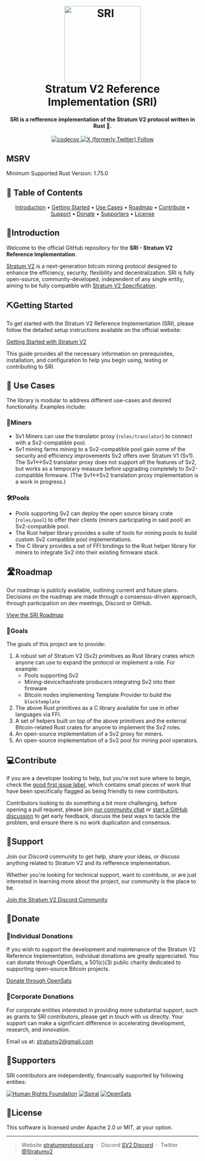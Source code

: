 
<h1 align="center">
  <br>
  <a href="https://stratumprotocol.org"><img src="https://github.com/stratum-mining/stratumprotocol.org/blob/660ecc6ccd2eca82d0895cef939f4670adc6d1f4/src/.vuepress/public/assets/stratum-logo%402x.png" alt="SRI" width="200"></a>
  <br>
Stratum V2 Reference Implementation (SRI)
  <br>
</h1>

<h4 align="center">SRI is a refference implementation of the Stratum V2 protocol written in Rust 🦀.</h4>

<p align="center">
  <a href="https://codecov.io/gh/stratum-mining/stratum">
    <img src="https://codecov.io/gh/stratum-mining/stratum/branch/main/graph/badge.svg" alt="codecov">
  </a>
  <a href="https://twitter.com/intent/follow?screen_name=stratumv2">
    <img src="https://img.shields.io/twitter/follow/stratumv2?style=social" alt="X (formerly Twitter) Follow">
  </a>
</p>

## MSRV
Minimum Supported Rust Version: 1.75.0

## 💼 Table of Contents

<p align="center">
  <a href="#introduction">Introduction</a> •
  <a href="#getting-started">Getting Started</a> •
  <a href="#use-cases">Use Cases</a> •
  <a href="#roadmap">Roadmap</a> •
  <a href="#contribute">Contribute</a> •
  <a href="#support">Support</a> •
  <a href="#donate">Donate</a> •
  <a href="#supporters">Supporters</a> •
  <a href="#license">License</a> 
</p>

## 👋Introduction

Welcome to the official GitHub repository for the **SRI - Stratum V2 Reference Implementation**. 

[Stratum V2](https://stratumprotocol.org) is a next-generation bitcoin mining protocol designed to enhance the efficiency, security, flexibility and decentralization. 
SRI is fully open-source, community-developed, independent of any single entity, aiming to be fully compatible with [Stratum V2 Specification](https://github.com/stratum-mining/sv2-spec).

## ⛏️Getting Started

To get started with the Stratum V2 Reference Implementation (SRI), please follow the detailed setup instructions available on the official website:

[Getting Started with Stratum V2](https://stratumprotocol.org/getting-started/)

This guide provides all the necessary information on prerequisites, installation, and configuration to help you begin using, testing or contributing to SRI.

## 🚀 Use Cases

The library is modular to address different use-cases and desired functionality. Examples include:

### 👷Miners

- Sv1 Miners can use the translator proxy (`roles/translator`) to connect with a Sv2-compatible pool.
- Sv1 mining farms mining to a Sv2-compatible pool gain some of the security and efficiency improvements Sv2 offers over Stratum V1 (Sv1). The Sv1<->Sv2 translator proxy does not support  _all_ the features of Sv2, but works as a temporary measure before upgrading completely to Sv2-compatible firmware. (The Sv1<->Sv2 translation proxy implementation is a work in progress.)

### 🛠️Pools

- Pools supporting Sv2 can deploy the open source binary crate (`roles/pool`) to offer their clients (miners participating in said pool) an Sv2-compatible pool.
- The Rust helper library provides a suite of tools for mining pools to build custom Sv2 compatible pool implementations.
- The C library provides a set of FFI bindings to the Rust helper library for miners to integrate Sv2 into their existing firmware stack.

## 🛣Roadmap 

Our roadmap is publicly available, outlining current and future plans. Decisions on the roadmap are made through a consensus-driven approach, through participation on dev meetings, Discord or GitHub.

[View the SRI Roadmap](https://github.com/orgs/stratum-mining/projects/5)

### 🎯Goals

The goals of this project are to provide:

1. A robust set of Stratum V2 (Sv2) primitives as Rust library crates which anyone can use
   to expand the protocol or implement a role. For example:
   - Pools supporting Sv2
   - Mining-device/hashrate producers integrating Sv2 into their firmware
   - Bitcoin nodes implementing Template Provider to build the `blocktemplate`
2. The above Rust primitives as a C library available for use in other languages via FFI.
3. A set of helpers built on top of the above primitives and the external Bitcoin-related Rust crates for anyone to implement the Sv2 roles.
4. An open-source implementation of a Sv2 proxy for miners.
5. An open-source implementation of a Sv2 pool for mining pool operators.

## 💻Contribute 

If you are a developer looking to help, but you're not sure where to begin, check the [good first issue label](https://github.com/stratum-mining/stratum/labels/good%20first%20issue), which contains small pieces of work that have been specifically flagged as being friendly to new contributors.

Contributors looking to do something a bit more challenging, before opening a pull request, please join [our community chat](https://chat.btcpayserver.org/) or [start a GitHub discussion](https://github.com/btcpayserver/btcpayserver/discussions) to get early feedback, discuss the best ways to tackle the problem, and ensure there is no work duplication and consensus.

## 🤝Support

Join our Discord community to get help, share your ideas, or discuss anything related to Stratum V2 and its refference implementation. 

Whether you're looking for technical support, want to contribute, or are just interested in learning more about the project, our community is the place to be.

[Join the Stratum V2 Discord Community](https://discord.gg/fsEW23wFYs)

## 🎁Donate

### 👤Individual Donations 
If you wish to support the development and maintenance of the Stratum V2 Reference Implementation, individual donations are greatly appreciated. You can donate through OpenSats, a 501(c)(3) public charity dedicated to supporting open-source Bitcoin projects.

[Donate through OpenSats](https://opensats.org/projects/stratumv2)

### 🏢Corporate Donations
For corporate entities interested in providing more substantial support, such as grants to SRI contributors, please get in touch with us directly. Your support can make a significant difference in accelerating development, research, and innovation.

Email us at: stratumv2@gmail.com

## 🙏Supporters

SRI contributors are independently, financually supported by following entities: 

[![Human Rights Foundation](https://github.com/stratum-mining/stratumprotocol.org/blob/660ecc6ccd2eca82d0895cef939f4670adc6d1f4/src/.vuepress/public/assets/hrf-logo.svg)](https://hrf.org)
[![Spiral](https://github.com/stratum-mining/stratumprotocol.org/blob/660ecc6ccd2eca82d0895cef939f4670adc6d1f4/src/.vuepress/public/assets/spiral-logo.svg)](https://spiral.xyz)
[![OpenSats](https://github.com/stratum-mining/stratumprotocol.org/blob/660ecc6ccd2eca82d0895cef939f4670adc6d1f4/src/.vuepress/public/assets/opensats-logo.svg)](https://opensats.org/)

## 📖License
This software is licensed under Apache 2.0 or MIT, at your option.

---

> Website [stratumprotocol.org](https://www.stratumprotocol.org) &nbsp;&middot;&nbsp;
> Discord [SV2 Discord](https://discord.gg/fsEW23wFYs) &nbsp;&middot;&nbsp;
> Twitter [@Stratumv2](https://twitter.com/StratumV2)
